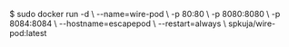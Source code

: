 $ sudo docker run -d &#92;
  --name=wire-pod &#92;
  -p 80:80 &#92;
  -p 8080:8080 &#92;
  -p 8084:8084 &#92;
  --hostname=escapepod &#92;
  --restart=always &#92;
  spkuja/wire-pod:latest
